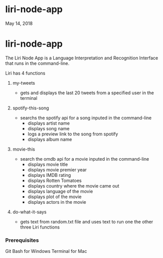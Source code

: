 # liri-node-app
May 14, 2018

# liri-node-app

The Liri Node App is a Language Interpretation and Recognition Interface that runs in the command-line.

Liri has 4 functions
1. my-tweets
    - gets and displays the last 20 tweets from a specified user in the terminal

2. spotify-this-song
    - searchs the spotify api for a song inputed in the command-line
        - displays artist name
        - displays song name
        - logs a preview link to the song from spotify
        - displays album name

3. movie-this
    - search the omdb api for a movie inputed in the command-line
        - displays movie title
        - displays movie premier year
        - displays IMDB rating
        - displays Rotten Tomatoes
        - displays country where the movie came out
        - displays language of the movie
        - displays plot of the movie
        - displays actors in the movie


4. do-what-it-says
    - gets text from random.txt file and uses text to run one the other three Liri functions


### Prerequisites
Git Bash for Windows
Terminal for Mac
```